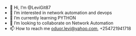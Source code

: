 - 👋 Hi, I’m @LeviGit87
- 👀 I’m interested in network automation and devops
- 🌱 I’m currently learning PYTHON
- 💞️ I’m looking to collaborate on Network Automation
- 📫 How to reach me oduor.levi@yahoo.com, +254721941718

<!---
LeviGit87/LeviGit87 is a ✨ special ✨ repository because its `README.md` (this file) appears on your GitHub profile.
You can click the Preview link to take a look at your changes.
--->
